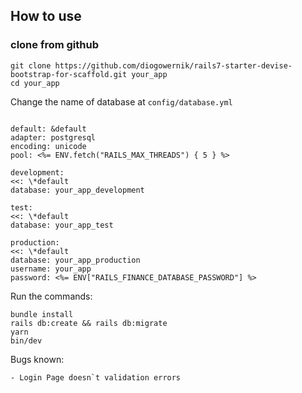 ## How to use

### clone from github

    git clone https://github.com/diogowernik/rails7-starter-devise-bootstrap-for-scaffold.git your_app
    cd your_app

Change the name of database at `config/database.yml`

```

default: &default
adapter: postgresql
encoding: unicode
pool: <%= ENV.fetch("RAILS_MAX_THREADS") { 5 } %>

development:
<<: \*default
database: your_app_development

test:
<<: \*default
database: your_app_test

production:
<<: \*default
database: your_app_production
username: your_app
password: <%= ENV["RAILS_FINANCE_DATABASE_PASSWORD"] %>

```

Run the commands:

    bundle install
    rails db:create && rails db:migrate
    yarn
    bin/dev

Bugs known:

    - Login Page doesn`t validation errors

```

```
